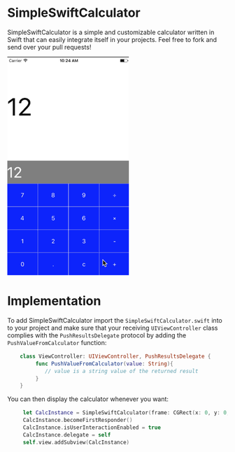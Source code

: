 # SimpleSwiftCalculator
SimpleSwiftCalculator is a simple and customizable calculator written in Swift that can easily integrate itself in your projects.
Feel free to fork and send over your pull requests!

![Animated Gif](Ressources/GithubGif.gif)

# Implementation
To add SimpleSwiftCalculator import the `SimpleSwiftCalculator.swift` into to your project and make sure that your receiving `UIViewController` class complies with the `PushResultsDelegate` protocol by adding the `PushValueFromCalculator` function:
```swift
    class ViewController: UIViewController, PushResultsDelegate {
         func PushValueFromCalculator(value: String){
            // value is a string value of the returned result
         }
    }
```
You can then display the calculator whenever you want:
```swift
     let CalcInstance = SimpleSwiftCalculator(frame: CGRect(x: 0, y: 0, width: YourWidth, height: YourHeight))
     CalcInstance.becomeFirstResponder()
     CalcInstance.isUserInteractionEnabled = true
     CalcInstance.delegate = self
     self.view.addSubview(CalcInstance)
```
